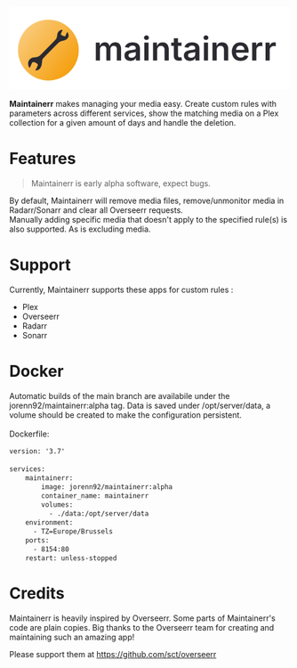 <p align="center">
  <img src="ui/public/logo_black.svg?raw=true" alt="Sublime's custom image"/>
</p>

<b>Maintainerr</b> makes managing your media easy. Create custom rules with parameters across different services, show the matching media on a Plex collection for a given amount of days and handle the deletion.

# Features

> Maintainerr is early alpha software, expect bugs.

By default, Maintainerr will remove media files, remove/unmonitor media in Radarr/Sonarr and clear all Overseerr requests.\
Manually adding specific media that doesn't apply to the specified rule(s) is also supported. As is excluding media.

# Support

Currently, Maintainerr supports these apps for custom rules : 
 - Plex
 - Overseerr
 - Radarr
 - Sonarr

# Docker

Automatic builds of the main branch are availabile under the jorenn92/maintainerr:alpha tag.
Data is saved under /opt/server/data, a volume should be created to make the configuration persistent.
<br><br>
Dockerfile: 

    version: '3.7'

    services:
        maintainerr:
            image: jorenn92/maintainerr:alpha
            container_name: maintainerr
            volumes:
              - ./data:/opt/server/data
        environment:
          - TZ=Europe/Brussels
        ports:
          - 8154:80
        restart: unless-stopped


# Credits
Maintainerr is heavily inspired by Overseerr. Some parts of Maintainerr's code are plain copies. Big thanks to the Overseerr team for creating and maintaining such an amazing app!

Please support them at https://github.com/sct/overseerr